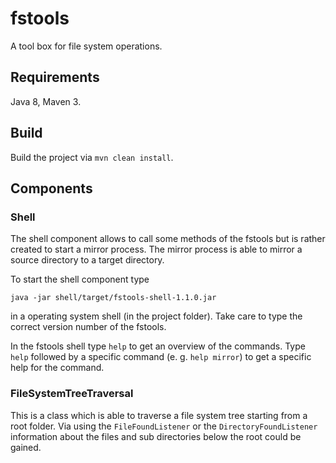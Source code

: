 # fstools
A tool box for file system operations.


## Requirements

Java 8, Maven 3.


## Build

Build the project via `mvn clean install`.


## Components

### Shell

The shell component allows to call some methods of the fstools but is rather created to start a mirror process. The 
mirror process is able to mirror a source directory to a target directory.

To start the shell component type

`java -jar shell/target/fstools-shell-1.1.0.jar`

in a operating system shell (in the project folder). Take care to type the correct version number of the fstools.

In the fstools shell type `help` to get an overview of the commands. Type `help` followed by a specific command (e. g.
`help mirror`) to get a specific help for the command.

### FileSystemTreeTraversal

This is a class which is able to traverse a file system tree starting from a root folder. Via using the
`FileFoundListener` or the `DirectoryFoundListener` information about the files and sub directories below the
root could be gained.
